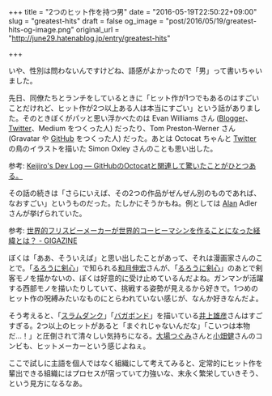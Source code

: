 +++
title = "2つのヒット作を持つ男"
date = "2016-05-19T22:50:22+09:00"
slug = "greatest-hits"
draft = false
og_image = "post/2016/05/19/greatest-hits-og-image.png"
original_url = "http://june29.hatenablog.jp/entry/greatest-hits"

+++

<p>いや、性別は問わないんですけどね、語感がよかったので「男」って書いちゃいました。</p>

<p>先日、同僚たちとランチをしているときに「ヒット作が1つでもあるのはすごいことだけれど、ヒット作が2つ以上ある人は本当にすごい」という話がありました。そのときぼくがパッと思い浮かべたのは Evan Williams さん (<a class="keyword" href="http://d.hatena.ne.jp/keyword/Blogger">Blogger</a>、<a class="keyword" href="http://d.hatena.ne.jp/keyword/Twitter">Twitter</a>、Medium をつくった人) だったり、Tom Preston-Werner さん (Gravatar や <a class="keyword" href="http://d.hatena.ne.jp/keyword/GitHub">GitHub</a> をつくった人) だった。あとは Octocat ちゃんと <a class="keyword" href="http://d.hatena.ne.jp/keyword/Twitter">Twitter</a> の鳥のイラストを描いた Simon Oxley さんのことも思い出した。</p>

<p>参考: <a href="http://radiumsoftware.tumblr.com/post/4831720599">Keijiro's Dev Log — GitHubのOctocatと関連して驚いたことがひとつある。</a></p>

<p>その話の続きは「さらにいえば、その2つの作品がぜんぜん別のものであれば、なおすごい」というものだった。たしかにそうかもね。例としては <a class="keyword" href="http://d.hatena.ne.jp/keyword/Alan">Alan</a> Adler さんが挙げられていた。</p>

<p>参考: <a href="http://gigazine.net/news/20150318-aerobie-aeropress/">世界的フリスビーメーカーが世界的コーヒーマシンを作ることになった経緯とは？ - GIGAZINE</a></p>

<p>ぼくは「ああ、そういえば」と思い出したことがあって、それは漫画家さんのことで。「<a class="keyword" href="http://d.hatena.ne.jp/keyword/%A4%EB%A4%ED%A4%A6%A4%CB%B7%F5%BF%B4">るろうに剣心</a>」で知られる<a class="keyword" href="http://d.hatena.ne.jp/keyword/%CF%C2%B7%EE%BF%AD%B9%A8">和月伸宏</a>さんが、「<a class="keyword" href="http://d.hatena.ne.jp/keyword/%A4%EB%A4%ED%A4%A6%A4%CB%B7%F5%BF%B4">るろうに剣心</a>」のあとで剣客モノを描かないの、ぼくは好意的に受け止めているんだよね。ガンマンが活躍する西部モノを描いたりしていて、挑戦する姿勢が見えるから好きで。1つめのヒット作の呪縛みたいなものにとらわれていない感じが、なんか好きなんだよ。</p>

<p>そう考えると、「<a class="keyword" href="http://d.hatena.ne.jp/keyword/%A5%B9%A5%E9%A5%E0%A5%C0%A5%F3%A5%AF">スラムダンク</a>」「<a class="keyword" href="http://d.hatena.ne.jp/keyword/%A5%D0%A5%AC%A5%DC%A5%F3%A5%C9">バガボンド</a>」を描いている<a class="keyword" href="http://d.hatena.ne.jp/keyword/%B0%E6%BE%E5%CD%BA%C9%A7">井上雄彦</a>さんはすごすぎる。2つ以上のヒットがあると「まぐれじゃないんだな」「こいつは本物だ…！」と圧倒されて清々しい気持ちになる。<a class="keyword" href="http://d.hatena.ne.jp/keyword/%C2%E7%BE%EC%A4%C4%A4%B0%A4%DF">大場つぐみ</a>さんと<a class="keyword" href="http://d.hatena.ne.jp/keyword/%BE%AE%C8%AA%B7%F2">小畑健</a>さんのコンビも、ヒットメーカーという感じよねぇ。</p>

<p>ここで試しに主語を個人ではなく組織にして考えてみると、定常的にヒット作を輩出できる組織にはプロセスが宿っていて力強いな、末永く繁栄していきそう、という見方になるなあ。</p>
